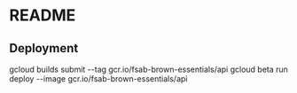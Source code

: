 # README

## Deployment

gcloud builds submit --tag gcr.io/fsab-brown-essentials/api
gcloud beta run deploy --image gcr.io/fsab-brown-essentials/api
